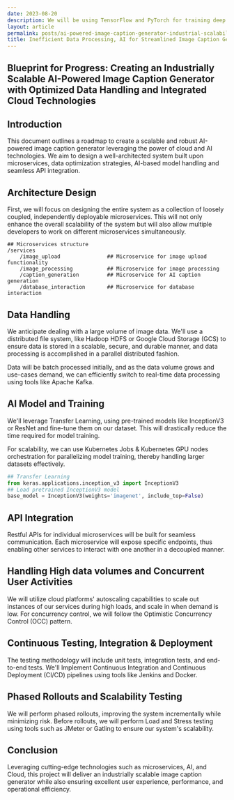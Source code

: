 ```yaml
---
date: 2023-08-20
description: We will be using TensorFlow and PyTorch for training deep learning models, OpenCV for image processing, NLTK and SpaCy for natural language processing, and Flask for API deployment.
layout: article
permalink: posts/ai-powered-image-caption-generator-industrial-scalability-optimized-data-handling-cloud-technologies
title: Inefficient Data Processing, AI for Streamlined Image Caption Generation
---
```


## Blueprint for Progress: Creating an Industrially Scalable AI-Powered Image Caption Generator with Optimized Data Handling and Integrated Cloud Technologies

## Introduction

This document outlines a roadmap to create a scalable and robust AI-powered image caption generator leveraging the power of cloud and AI technologies. We aim to design a well-architected system built upon microservices, data optimization strategies, AI-based model handling and seamless API integration.

## Architecture Design

First, we will focus on designing the entire system as a collection of loosely coupled, independently deployable microservices. This will not only enhance the overall scalability of the system but will also allow multiple developers to work on different microservices simultaneously.

```shell
## Microservices structure
/services
    /image_upload               ## Microservice for image upload functionality
    /image_processing           ## Microservice for image processing
    /caption_generation         ## Microservice for AI caption generation
    /database_interaction       ## Microservice for database interaction
```

## Data Handling

We anticipate dealing with a large volume of image data. We'll use a distributed file system, like Hadoop HDFS or Google Cloud Storage (GCS) to ensure data is stored in a scalable, secure, and durable manner, and data processing is accomplished in a parallel distributed fashion.

Data will be batch processed initially, and as the data volume grows and use-cases demand, we can efficiently switch to real-time data processing using tools like Apache Kafka.

## AI Model and Training

We'll leverage Transfer Learning, using pre-trained models like InceptionV3 or ResNet and fine-tune them on our dataset. This will drastically reduce the time required for model training.

For scalability, we can use Kubernetes Jobs & Kubernetes GPU nodes orchestration for parallelizing model training, thereby handling larger datasets effectively.

```python
## Transfer Learning
from keras.applications.inception_v3 import InceptionV3
## Load pretrained InceptionV3 model
base_model = InceptionV3(weights='imagenet', include_top=False)
```

## API Integration

Restful APIs for individual microservices will be built for seamless communication. Each microservice will expose specific endpoints, thus enabling other services to interact with one another in a decoupled manner.

## Handling High data volumes and Concurrent User Activities

We will utilize cloud platforms' autoscaling capabilities to scale out instances of our services during high loads, and scale in when demand is low. For concurrency control, we will follow the Optimistic Concurrency Control (OCC) pattern.

## Continuous Testing, Integration & Deployment

The testing methodology will include unit tests, integration tests, and end-to-end tests. We'll Implement Continuous Integration and Continuous Deployment (CI/CD) pipelines using tools like Jenkins and Docker.

## Phased Rollouts and Scalability Testing

We will perform phased rollouts, improving the system incrementally while minimizing risk. Before rollouts, we will perform Load and Stress testing using tools such as JMeter or Gatling to ensure our system's scalability.

## Conclusion

Leveraging cutting-edge technologies such as microservices, AI, and Cloud, this project will deliver an industrially scalable image caption generator while also ensuring excellent user experience, performance, and operational efficiency.
